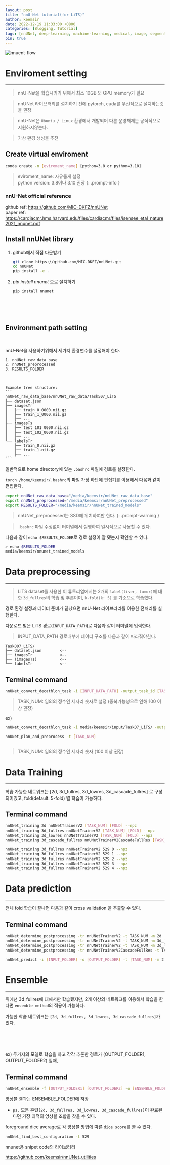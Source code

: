 ```yaml
---
layout: post
title: "nnU-Net tutorial(for LiTS)"
author: keemsir
date: 2022-12-19 11:33:00 +0800
categories: [Blogging, Tutorial]
tags: [nnUNet, deep-learning, machine-learning, medical, image, segmentation]
pin: true
---
```


<!-- categories: [Deep-learning, Machine-learning, nnUNet] -->

![nnuent-flow](/assets/img/commons/nnunet_flow.png)


# Enviroment setting
---

> nnU-Net을 학습시키기 위해서 최소 10GB 의 GPU memory가 필요

> nnUNet 라이브러리를 설치하기 전에 pytorch, cuda를 우선적으로 설치하는것을 권장

> nnU-Net은 `Ubuntu / Linux` 환경에서 개발되어 다른 운영체제는 공식적으로 지원하지않는다.

> 가상 환경 생성을 추천

## Create virtual enviroment

```bash
conda create -n [eviroment_name] [python=3.8 or python=3.10]
```

> eviroment_name: 자유롭게 설정 <br>
python version: 3.8이나 3.10 권장
{: .prompt-info }


### nnU-Net official reference

github ref: <https://github.com/MIC-DKFZ/nnUNet> <br>
paper ref: <https://cardiacmr.hms.harvard.edu/files/cardiacmr/files/isensee_etal_nature2021_nnunet.pdf><br>


## Install nnUNet library


1. github에서 직접 다운받기

    ```bash
    git clone https://github.com/MIC-DKFZ/nnUNet.git
    cd nnUNet
    pip install -e .
    ```



2. _pip install nnunet_ 으로 설치하기

    ```bash
    pip install nnunet
    ```
<br><br><br>

## Environment path setting
<br>

nnU-Net을 사용하기위해서 세가지 환경변수를 설정해야 한다.<br>

    1. nnUNet_raw_data_base
    2. nnUNet_preprocessed
    3. RESULTS_FOLDER

<br>
    
    Example tree structure:
    ```
    nnUNet_raw_data_base/nnUNet_raw_data/Task507_LiTS
    ├── dataset.json
    ├── imagesTr
    │   ├── train_0_0000.nii.gz
    │   ├── train_1_0000.nii.gz
    │   ├── ...
    ├── imagesTs
    │   ├── test_101_0000.nii.gz
    │   ├── test_102_0000.nii.gz
    │   ├── ...
    └── labelsTr
        ├── train_0.nii.gz
        ├── train_1.nii.gz
        ├── ...
    ```



일반적으로 home directory에 있는 `.bashrc` 파일에 경로를 설정한다.

`torch /home/keemsir/.bashrc`의 파일 가장 하단에 편집기를 이용해서 다음과 같이 편집한다.

```bash
export nnUNet_raw_data_base="/media/keemsir/nnUNet_raw_data_base"
export nnUNet_preprocessed="/media/keemsir/nnUNet_preprocessed"
export RESULTS_FOLDER="/media/keemsir/nnUNet_trained_models"
```

> nnUNet_preprocessed는 SSD에 위치하여만 한다.
{: .prompt-warning }

> `.bashrc` 파일 수정없이 터미널에서 실행하여 일시적으로 사용할 수 있다.

다음과 같이 `echo $RESULTS_FOLDER`로 경로 설정이 잘 됐는지 확인할 수 있다.

```bash
> echo $RESULTS_FOLDER
media/keemsir/nnunet_trained_models
```

# Data preprocessing
---

> LiTS dataset를 사용한 이 튜토리얼에서는 2개의 `label(liver, tumor)`에 대한 `3d_fullres`의 학습 및 추론이며,
`k-fold(k: 5)` 를 기준으로 학습했다.

경로 환경 설정과 데이터 준비가 끝났으면 nnU-Net 라이브러리를 이용한 전처리를 실행한다.

다운로드 받은 LiTS 경로(`INPUT_DATA_PATH`)로 다음과 같이 터미널에 입력한다.

> INPUT_DATA_PATH 경로내부에 데이터 구조를 다음과 같이 따라줘야한다.

```console
Task007_LiTS/
├── dataset.json        <-- 
├── imagesTr            <-- 
├── (imagesTs)          <--  
└── labelsTr            <-- 
```


## Terminal command

```bash
nnUNet_convert_decathlon_task -i [INPUT_DATA_PATH] -output_task_id [TASK_NUM]
```
> TASK_NUM: 임의의 정수인 세자리 숫자로 설정 (중복가능성으로 인해 100 이상 권장)

ex)
```bash
nnUNet_convert_decathlon_task -i media/keemsir/input/Task07_LiTS/ -output_task_id 507
```
> 


```bash
nnUNet_plan_and_preprocess -t [TASK_NUM]
```

```bash

```

> TASK_NUM: 임의의 정수인 세자리 숫자 (100 이상 권장)





# Data Training
---
학습 가능한 네트워크는 [2d, 3d_fullres, 3d_lowres, 3d_cascade_fullres] 로 구성되어있고, fold(default: 5-fold) 별 학습이 가능하다.


## Terminal command

```bash
nnUNet_training 2d nnUNetTrainerV2 [TASK_NUM] [FOLD] --npz
nnUNet_training 3d_fullres nnUNetTrainerV2 [TASK_NUM] [FOLD] --npz
nnUNet_training 3d_lowres nnUNetTrainerV2 [TASK_NUM] [FOLD] --npz
nnUNet_training 3d_cascade_fullres nnUNetTrainerV2CascadeFullRes [TASK_NUM] [FOLD] --npz
```

```bash
nnUNet_training 3d_fullres nnUNetTrainerV2 529 0 --npz
nnUNet_training 3d_fullres nnUNetTrainerV2 529 1 --npz
nnUNet_training 3d_fullres nnUNetTrainerV2 529 2 --npz
nnUNet_training 3d_fullres nnUNetTrainerV2 529 3 --npz
nnUNet_training 3d_fullres nnUNetTrainerV2 529 4 --npz
```


# Data prediction
---
전체 fold 학습이 끝나면 다음과 같이 cross validation 을 추출할 수 있다.

## Terminal command

```bash
nnUNet_determine_postprocessing -tr nnUNetTrainerV2 -t TASK_NUM -m 2d
nnUNet_determine_postprocessing -tr nnUNetTrainerV2 -t TASK_NUM -m 3d_fullres
nnUNet_determine_postprocessing -tr nnUNetTrainerV2 -t TASK_NUM -m 3d_lowres
nnUNet_determine_postprocessing -tr nnUNetTrainerV2CascadeFullRes -t TASK_NUM -m 3d_cascade_fullres
```

```bash
nnUNet_predict -i [INPUT_FOLDER] -o [OUTPUT_FOLDER] -t [TASK_NUM] -m 2
```


# Ensemble
---

위에선 3d_fullres에 대해서만 학습했지만, 2개 이상의 네트워크를 이용해서 학습을 한다면 `ensemble method`의 적용이 가능하다.

가능한 학습 네트워크는 `[2d, 3d_fullres, 3d_lowres, 3d_cascade_fullres]`가 있다.

<br>
<br>
<br>

ex) 두가지의 모델로 학습을 하고 각각 추론한 경로가 (OUTPUT_FOLDER1, OUTPUT_FOLDER2) 일때,

## Terminal command

```bash
nnUNet_ensemble -f [OUTPUT_FOLDER1] [OUTPUT_FOLDER2] -o [ENSEMBLE_FOLDER]
```
앙상블 결과는 ENSEMBLE_FOLDER에 저장

+ `ps.` 모든 훈련`[2d, 3d_fullres, 3d_lowres, 3d_cascade_fullres]`이 완료된다면 가장 최적의 앙상블 조합을 찾을 수 있다.

foreground dice average로 각 앙상블 방법에 따른 `dice score`를 볼 수 있다.

```bash
nnUNet_find_best_configuration -t 529
```



nnunet용 snipet code의 라이브러리

<https://github.com/keemsir/nnUNet_utilities>


